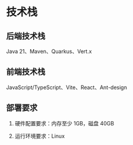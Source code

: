 # 技术栈

## 后端技术栈

Java 21、Maven、Quarkus、Vert.x

## 前端技术栈

JavaScript/TypeScript、Vite、React、Ant-design

## 部署要求

1. 硬件配置要求：内存至少 1GB，磁盘 40GB

2. 运行环境要求：Linux
